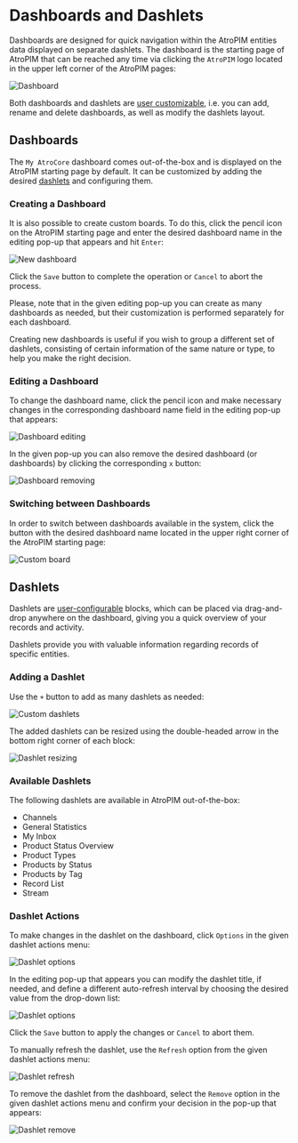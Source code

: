 # Dashboards and Dashlets

Dashboards are designed for quick navigation within the AtroPIM entities data displayed on separate dashlets. The dashboard is the starting page of AtroPIM that can be reached any time via clicking the `AtroPIM` logo located in the upper left corner of the AtroPIM pages:

![Dashboard](./_assets/dashboards-and-dashlets/dashboard-interface.jpg)

Both dashboards and dashlets are [user customizable](./user-interface.md#user-interface-settings), i.e. you can add, rename and delete dashboards, as well as modify the dashlets layout.

## Dashboards

The `My AtroCore` dashboard comes out-of-the-box and is displayed on the AtroPIM starting page by default. It can be customized by adding the desired [dashlets](#dashlets) and configuring them. 

### Creating a Dashboard

It is also possible to create custom boards. To do this, click the pencil icon on the AtroPIM starting page and enter the desired dashboard name in the editing pop-up that appears and hit `Enter`:

![New dashboard](./_assets/dashboards-and-dashlets/dashboard-new.jpg)

Click the `Save` button to complete the operation or `Cancel` to abort the process.

Please, note that in the given editing pop-up you can create as many dashboards as needed, but their customization is performed separately for each dashboard. 

Creating new dashboards is useful if you wish to group a different set of dashlets, consisting of certain information of the same nature or type, to help you make the right decision.

### Editing a Dashboard

To change the dashboard name, click the pencil icon and make necessary changes in the corresponding dashboard name field in the editing pop-up that appears:

![Dashboard editing](./_assets/dashboards-and-dashlets/dashboard-editing.jpg)

In the given pop-up you can also remove the desired dashboard (or dashboards) by clicking the corresponding `x` button:

![Dashboard removing](./_assets/dashboards-and-dashlets/dashboard-removing.jpg)

### Switching between Dashboards

In order to switch between dashboards available in the system, click the button with the desired dashboard name located in the upper right corner of the AtroPIM starting page:

![Custom board](./_assets/dashboards-and-dashlets/custom-board.jpg)

## Dashlets

Dashlets are [user-configurable](./user-interface.md#user-interface-settings) blocks, which can be placed via drag-and-drop anywhere on the dashboard, giving you a quick overview of your records and activity. 

Dashlets provide you with valuable information regarding records of specific entities.

### Adding a Dashlet

Use the `+` button to add as many dashlets as needed:

![Custom dashlets](./_assets/dashboards-and-dashlets/custom-dashlets.jpg)

The added dashlets can be resized using the double-headed arrow in the bottom right corner of each block:

![Dashlet resizing](./_assets/dashboards-and-dashlets/dashlet-resizing.jpg)

### Available Dashlets

The following dashlets are available in AtroPIM out-of-the-box:
- Channels
- General Statistics
- My Inbox
- Product Status Overview
- Product Types
- Products by Status
- Products by Tag
- Record List
- Stream

### Dashlet Actions 

To make changes in the dashlet on the dashboard, click `Options` in the given dashlet actions menu:

![Dashlet options](./_assets/dashboards-and-dashlets/dashlet-options.jpg)

In the editing pop-up that appears you can modify the dashlet title, if needed, and define a different auto-refresh interval by choosing the desired value from the drop-down list:

![Dashlet options](./_assets/dashboards-and-dashlets/dashlet-options-popup.jpg)

Click the `Save` button to apply the changes or `Cancel` to abort them.

To manually refresh the dashlet, use the `Refresh` option from the given dashlet actions menu:

![Dashlet refresh](./_assets/dashboards-and-dashlets/dashlet-refresh.jpg)

To remove the dashlet from the dashboard, select the `Remove` option in the given dashlet actions menu and confirm your decision in the pop-up that appears:

![Dashlet remove](./_assets/dashboards-and-dashlets/dashlet-remove.jpg)
